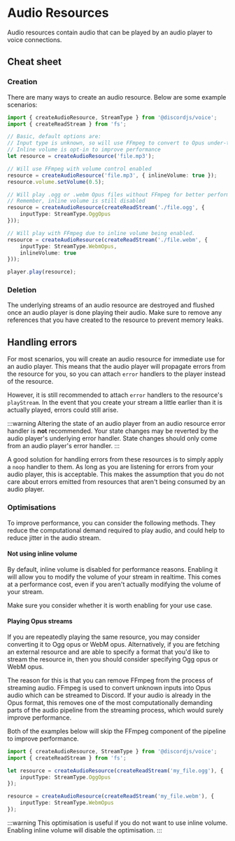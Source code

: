 # Audio Resources

Audio resources contain audio that can be played by an audio player to voice connections.

## Cheat sheet

### Creation

There are many ways to create an audio resource. Below are some example scenarios:

```ts
import { createAudioResource, StreamType } from '@discordjs/voice';
import { createReadStream } from 'fs';

// Basic, default options are:
// Input type is unknown, so will use FFmpeg to convert to Opus under-the-hood
// Inline volume is opt-in to improve performance
let resource = createAudioResource('file.mp3');

// Will use FFmpeg with volume control enabled
resource = createAudioResource('file.mp3', { inlineVolume: true });
resource.volume.setVolume(0.5);

// Will play .ogg or .webm Opus files without FFmpeg for better performance
// Remember, inline volume is still disabled
resource = createAudioResource(createReadStream('./file.ogg', {
	inputType: StreamType.OggOpus
}));

// Will play with FFmpeg due to inline volume being enabled.
resource = createAudioResource(createReadStream('./file.webm', {
	inputType: StreamType.WebmOpus,
	inlineVolume: true
}));

player.play(resource);
```

### Deletion

The underlying streams of an audio resource are destroyed and flushed once an audio player is done playing their audio. Make sure to remove any references that you have created to the resource to prevent memory leaks.

## Handling errors

For most scenarios, you will create an audio resource for immediate use for an audio player. This means that the audio player will propagate errors from the resource for you, so you can attach `error` handlers to the player instead of the resource.

However, it is still recommended to attach `error` handlers to the resource's `playStream`. In the event that you create your stream a little earlier than it is actually played, errors could still arise.

:::warning
Altering the state of an audio player from an audio resource error handler is **not** recommended. Your state changes may be reverted by the audio player's underlying error handler. State changes should only come from an audio player's error handler.
:::

A good solution for handling errors from these resources is to simply apply a `noop` handler to them. As long as you are listening for errors from your audio player, this is acceptable. This makes the assumption that you do not care about errors emitted from resources that aren't being consumed by an audio player.

### Optimisations

To improve performance, you can consider the following methods. They reduce the computational demand required to play audio, and could help to reduce jitter in the audio stream.

#### Not using inline volume

By default, inline volume is disabled for performance reasons. Enabling it will allow you to modify the volume of your stream in realtime. This comes at a performance cost, even if you aren't actually modifying the volume of your stream.

Make sure you consider whether it is worth enabling for your use case.

#### Playing Opus streams

If you are repeatedly playing the same resource, you may consider converting it to Ogg opus or WebM opus. Alternatively, if you are fetching an external resource and are able to specify a format that you'd like to stream the resource in, then you should consider specifying Ogg opus or WebM opus.

The reason for this is that you can remove FFmpeg from the process of streaming audio. FFmpeg is used to convert unknown inputs into Opus audio which can be streamed to Discord. If your audio is already in the Opus format, this removes one of the most computationally demanding parts of the audio pipeline from the streaming process, which would surely improve performance.

Both of the examples below will skip the FFmpeg component of the pipeline to improve performance.

```ts
import { createAudioResource, StreamType } from '@discordjs/voice';
import { createReadStream } from 'fs';

let resource = createAudioResource(createReadStream('my_file.ogg'), {
	inputType: StreamType.OggOpus
});

resource = createAudioResource(createReadStream('my_file.webm'), {
	inputType: StreamType.WebmOpus
});
```

:::warning
This optimisation is useful if you do not want to use inline volume. Enabling inline volume will disable the optimisation.
:::
